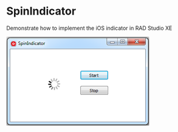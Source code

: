 # SpinIndicator
Demonstrate how to implement the iOS indicator in RAD Studio XE

![image](https://github.com/swnuwangyun/SpinIndicator/blob/master/Screenshots/1.PNG)